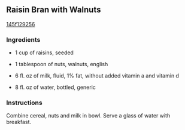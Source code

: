 ## Raisin Bran with Walnuts

[145f129256](http://www.kraftrecipes.com/recipes/raisin-bran-walnuts-58407.aspx)

### Ingredients

 - 1 cup of raisins, seeded

 - 1 tablespoon of nuts, walnuts, english

 - 6 fl. oz of milk, fluid, 1% fat, without added vitamin a and vitamin d

 - 8 fl. oz of water, bottled, generic

### Instructions

Combine cereal, nuts and milk in bowl. Serve a glass of water with breakfast.